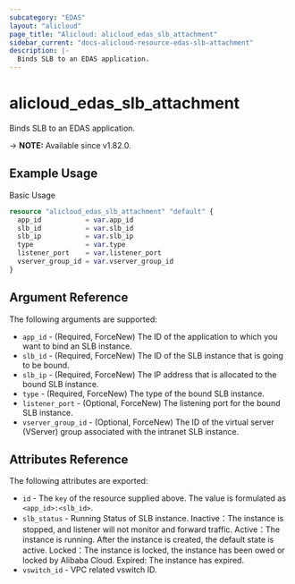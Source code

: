 ```yaml
---
subcategory: "EDAS"
layout: "alicloud"
page_title: "Alicloud: alicloud_edas_slb_attachment"
sidebar_current: "docs-alicloud-resource-edas-slb-attachment"
description: |-
  Binds SLB to an EDAS application.
---
```


# alicloud_edas_slb_attachment

Binds SLB to an EDAS application.

-> **NOTE:** Available since v1.82.0.

## Example Usage

Basic Usage

```terraform
resource "alicloud_edas_slb_attachment" "default" {
  app_id           = var.app_id
  slb_id           = var.slb_id
  slb_ip           = var.slb_ip
  type             = var.type
  listener_port    = var.listener_port
  vserver_group_id = var.vserver_group_id
}
```

## Argument Reference

The following arguments are supported:

* `app_id` - (Required, ForceNew) The ID of the application to which you want to bind an SLB instance.
* `slb_id` - (Required, ForceNew) The ID of the SLB instance that is going to be bound.
* `slb_ip` - (Required, ForceNew) The IP address that is allocated to the bound SLB instance.
* `type` - (Required, ForceNew) The type of the bound SLB instance.
* `listener_port` - (Optional, ForceNew) The listening port for the bound SLB instance.
* `vserver_group_id` - (Optional, ForceNew) The ID of the virtual server (VServer) group associated with the intranet SLB instance.

## Attributes Reference

The following attributes are exported:

* `id` - The `key` of the resource supplied above. The value is formulated as `<app_id>:<slb_id>`.
* `slb_status` - Running Status of SLB instance. Inactive：The instance is stopped, and listener will not monitor and forward traffic. Active：The instance is running. After the instance is created, the default state is active. Locked：The instance is locked, the instance has been owed or locked by Alibaba Cloud. Expired: The instance has expired.
* `vswitch_id` - VPC related vswitch ID.


